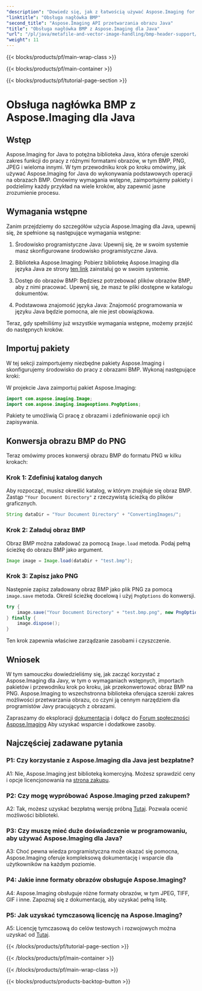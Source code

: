 ```yaml
---
"description": "Dowiedz się, jak z łatwością używać Aspose.Imaging for Java do nagłówka BMP. Importuj pakiety, ładuj obrazy i zapisuj w różnych formatach krok po kroku."
"linktitle": "Obsługa nagłówka BMP"
"second_title": "Aspose.Imaging API przetwarzania obrazu Java"
"title": "Obsługa nagłówka BMP z Aspose.Imaging dla Java"
"url": "/pl/java/metafile-and-vector-image-handling/bmp-header-support/"
"weight": 11
---
```


{{< blocks/products/pf/main-wrap-class >}}

{{< blocks/products/pf/main-container >}}

{{< blocks/products/pf/tutorial-page-section >}}

# Obsługa nagłówka BMP z Aspose.Imaging dla Java

## Wstęp

Aspose.Imaging for Java to potężna biblioteka Java, która oferuje szeroki zakres funkcji do pracy z różnymi formatami obrazów, w tym BMP, PNG, JPEG i wieloma innymi. W tym przewodniku krok po kroku omówimy, jak używać Aspose.Imaging for Java do wykonywania podstawowych operacji na obrazach BMP. Omówimy wymagania wstępne, zaimportujemy pakiety i podzielimy każdy przykład na wiele kroków, aby zapewnić jasne zrozumienie procesu.

## Wymagania wstępne

Zanim przejdziemy do szczegółów użycia Aspose.Imaging dla Java, upewnij się, że spełnione są następujące wymagania wstępne:

1. Środowisko programistyczne Java: Upewnij się, że w swoim systemie masz skonfigurowane środowisko programistyczne Java.

2. Biblioteka Aspose.Imaging: Pobierz bibliotekę Aspose.Imaging dla języka Java ze strony [ten link](https://releases.aspose.com/imaging/java/) zainstaluj go w swoim systemie.

3. Dostęp do obrazów BMP: Będziesz potrzebować plików obrazów BMP, aby z nimi pracować. Upewnij się, że masz te pliki dostępne w katalogu dokumentów.

4. Podstawowa znajomość języka Java: Znajomość programowania w języku Java będzie pomocna, ale nie jest obowiązkowa.

Teraz, gdy spełniliśmy już wszystkie wymagania wstępne, możemy przejść do następnych kroków.

## Importuj pakiety

W tej sekcji zaimportujemy niezbędne pakiety Aspose.Imaging i skonfigurujemy środowisko do pracy z obrazami BMP. Wykonaj następujące kroki:

W projekcie Java zaimportuj pakiet Aspose.Imaging:

```java
import com.aspose.imaging.Image;
import com.aspose.imaging.imageoptions.PngOptions;
```

Pakiety te umożliwią Ci pracę z obrazami i zdefiniowanie opcji ich zapisywania.

## Konwersja obrazu BMP do PNG

Teraz omówimy proces konwersji obrazu BMP do formatu PNG w kilku krokach:

### Krok 1: Zdefiniuj katalog danych

Aby rozpocząć, musisz określić katalog, w którym znajduje się obraz BMP. Zastąp `"Your Document Directory"` z rzeczywistą ścieżką do plików graficznych.

```java
String dataDir = "Your Document Directory" + "ConvertingImages/";
```

### Krok 2: Załaduj obraz BMP

Obraz BMP można załadować za pomocą `Image.load` metoda. Podaj pełną ścieżkę do obrazu BMP jako argument.

```java
Image image = Image.load(dataDir + "test.bmp");
```

### Krok 3: Zapisz jako PNG

Następnie zapisz załadowany obraz BMP jako plik PNG za pomocą `image.save` metoda. Określ ścieżkę docelową i użyj `PngOptions` do konwersji.

```java
try {
    image.save("Your Document Directory" + "test.bmp.png", new PngOptions());
} finally {
    image.dispose();
}
```

Ten krok zapewnia właściwe zarządzanie zasobami i czyszczenie.

## Wniosek

W tym samouczku dowiedzieliśmy się, jak zacząć korzystać z Aspose.Imaging dla Javy, w tym o wymaganiach wstępnych, importach pakietów i przewodniku krok po kroku, jak przekonwertować obraz BMP na PNG. Aspose.Imaging to wszechstronna biblioteka oferująca szeroki zakres możliwości przetwarzania obrazu, co czyni ją cennym narzędziem dla programistów Javy pracujących z obrazami.

Zapraszamy do eksploracji [dokumentacja](https://reference.aspose.com/imaging/java/) i dołącz do [Forum społeczności Aspose.Imaging](https://forum.aspose.com/) Aby uzyskać wsparcie i dodatkowe zasoby.

## Najczęściej zadawane pytania

### P1: Czy korzystanie z Aspose.Imaging dla Java jest bezpłatne?

A1: Nie, Aspose.Imaging jest biblioteką komercyjną. Możesz sprawdzić ceny i opcje licencjonowania na [strona zakupu](https://purchase.aspose.com/buy).

### P2: Czy mogę wypróbować Aspose.Imaging przed zakupem?

A2: Tak, możesz uzyskać bezpłatną wersję próbną [Tutaj](https://releases.aspose.com/). Pozwala ocenić możliwości biblioteki.

### P3: Czy muszę mieć duże doświadczenie w programowaniu, aby używać Aspose.Imaging dla Java?

A3: Choć pewna wiedza programistyczna może okazać się pomocna, Aspose.Imaging oferuje kompleksową dokumentację i wsparcie dla użytkowników na każdym poziomie.

### P4: Jakie inne formaty obrazów obsługuje Aspose.Imaging?

A4: Aspose.Imaging obsługuje różne formaty obrazów, w tym JPEG, TIFF, GIF i inne. Zapoznaj się z dokumentacją, aby uzyskać pełną listę.

### P5: Jak uzyskać tymczasową licencję na Aspose.Imaging?

A5: Licencję tymczasową do celów testowych i rozwojowych można uzyskać od [Tutaj](https://purchase.aspose.com/temporary-license/).

{{< /blocks/products/pf/tutorial-page-section >}}

{{< /blocks/products/pf/main-container >}}

{{< /blocks/products/pf/main-wrap-class >}}

{{< blocks/products/products-backtop-button >}}